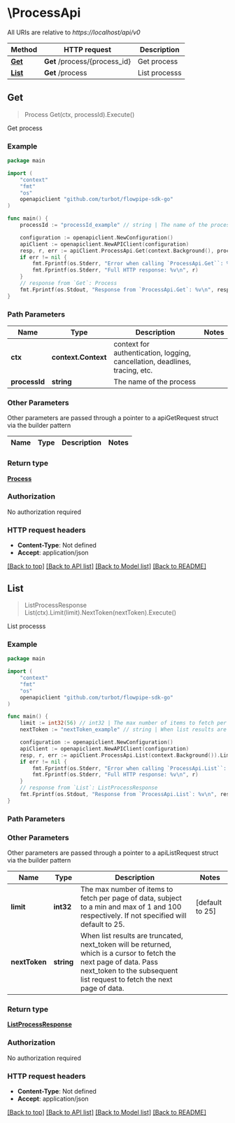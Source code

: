# \ProcessApi

All URIs are relative to *https://localhost/api/v0*

Method | HTTP request | Description
------------- | ------------- | -------------
[**Get**](ProcessApi.md#Get) | **Get** /process/{process_id} | Get process
[**List**](ProcessApi.md#List) | **Get** /process | List processs



## Get

> Process Get(ctx, processId).Execute()

Get process



### Example

```go
package main

import (
    "context"
    "fmt"
    "os"
    openapiclient "github.com/turbot/flowpipe-sdk-go"
)

func main() {
    processId := "processId_example" // string | The name of the process

    configuration := openapiclient.NewConfiguration()
    apiClient := openapiclient.NewAPIClient(configuration)
    resp, r, err := apiClient.ProcessApi.Get(context.Background(), processId).Execute()
    if err != nil {
        fmt.Fprintf(os.Stderr, "Error when calling `ProcessApi.Get``: %v\n", err)
        fmt.Fprintf(os.Stderr, "Full HTTP response: %v\n", r)
    }
    // response from `Get`: Process
    fmt.Fprintf(os.Stdout, "Response from `ProcessApi.Get`: %v\n", resp)
}
```

### Path Parameters


Name | Type | Description  | Notes
------------- | ------------- | ------------- | -------------
**ctx** | **context.Context** | context for authentication, logging, cancellation, deadlines, tracing, etc.
**processId** | **string** | The name of the process | 

### Other Parameters

Other parameters are passed through a pointer to a apiGetRequest struct via the builder pattern


Name | Type | Description  | Notes
------------- | ------------- | ------------- | -------------


### Return type

[**Process**](Process.md)

### Authorization

No authorization required

### HTTP request headers

- **Content-Type**: Not defined
- **Accept**: application/json

[[Back to top]](#) [[Back to API list]](../README.md#documentation-for-api-endpoints)
[[Back to Model list]](../README.md#documentation-for-models)
[[Back to README]](../README.md)


## List

> ListProcessResponse List(ctx).Limit(limit).NextToken(nextToken).Execute()

List processs



### Example

```go
package main

import (
    "context"
    "fmt"
    "os"
    openapiclient "github.com/turbot/flowpipe-sdk-go"
)

func main() {
    limit := int32(56) // int32 | The max number of items to fetch per page of data, subject to a min and max of 1 and 100 respectively. If not specified will default to 25. (optional) (default to 25)
    nextToken := "nextToken_example" // string | When list results are truncated, next_token will be returned, which is a cursor to fetch the next page of data. Pass next_token to the subsequent list request to fetch the next page of data. (optional)

    configuration := openapiclient.NewConfiguration()
    apiClient := openapiclient.NewAPIClient(configuration)
    resp, r, err := apiClient.ProcessApi.List(context.Background()).Limit(limit).NextToken(nextToken).Execute()
    if err != nil {
        fmt.Fprintf(os.Stderr, "Error when calling `ProcessApi.List``: %v\n", err)
        fmt.Fprintf(os.Stderr, "Full HTTP response: %v\n", r)
    }
    // response from `List`: ListProcessResponse
    fmt.Fprintf(os.Stdout, "Response from `ProcessApi.List`: %v\n", resp)
}
```

### Path Parameters



### Other Parameters

Other parameters are passed through a pointer to a apiListRequest struct via the builder pattern


Name | Type | Description  | Notes
------------- | ------------- | ------------- | -------------
 **limit** | **int32** | The max number of items to fetch per page of data, subject to a min and max of 1 and 100 respectively. If not specified will default to 25. | [default to 25]
 **nextToken** | **string** | When list results are truncated, next_token will be returned, which is a cursor to fetch the next page of data. Pass next_token to the subsequent list request to fetch the next page of data. | 

### Return type

[**ListProcessResponse**](ListProcessResponse.md)

### Authorization

No authorization required

### HTTP request headers

- **Content-Type**: Not defined
- **Accept**: application/json

[[Back to top]](#) [[Back to API list]](../README.md#documentation-for-api-endpoints)
[[Back to Model list]](../README.md#documentation-for-models)
[[Back to README]](../README.md)

